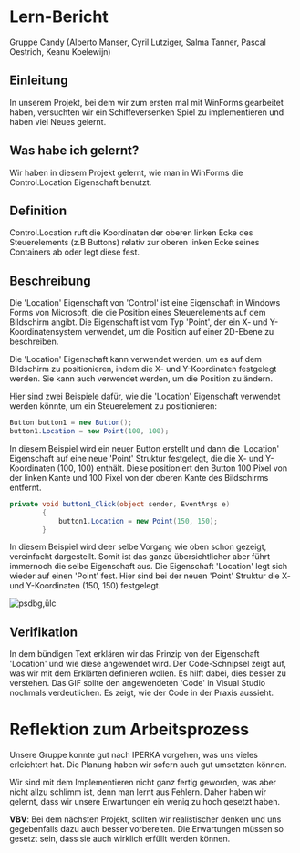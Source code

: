 # Lern-Bericht
Gruppe Candy (Alberto Manser, Cyril Lutziger, Salma Tanner, Pascal Oestrich, Keanu Koelewijn)

## Einleitung

In unserem Projekt, bei dem wir zum ersten mal mit WinForms gearbeitet haben, versuchten wir ein Schiffeversenken Spiel zu implementieren und haben viel Neues gelernt.

## Was habe ich gelernt?

Wir haben in diesem Projekt gelernt, wie man in WinForms die Control.Location Eigenschaft benutzt.
## Definition

Control.Location ruft die Koordinaten der oberen linken Ecke des Steuerelements (z.B Buttons) relativ zur oberen linken Ecke seines Containers ab oder legt diese fest.
## Beschreibung

Die 'Location' Eigenschaft von 'Control' ist eine Eigenschaft in Windows Forms von Microsoft, die die Position eines Steuerelements auf dem Bildschirm angibt. Die Eigenschaft ist vom Typ 'Point', der ein X- und Y-Koordinatensystem verwendet, um die Position auf einer 2D-Ebene zu beschreiben.

Die 'Location' Eigenschaft kann verwendet werden, um es auf dem Bildschirm zu positionieren, indem die X- und Y-Koordinaten festgelegt werden. Sie kann auch verwendet werden, um die Position zu ändern.

Hier sind zwei Beispiele dafür, wie die 'Location' Eigenschaft verwendet werden könnte, um ein Steuerelement zu positionieren:

```csharp
Button button1 = new Button();
button1.Location = new Point(100, 100);
```
In diesem Beispiel wird ein neuer Button erstellt und dann die 'Location' Eigenschaft auf eine neue 'Point' Struktur festgelegt, die die X- und Y-Koordinaten (100, 100) enthält. Diese positioniert den Button 100 Pixel von der linken Kante und 100 Pixel von der oberen Kante des Bildschirms entfernt.

```csharp
private void button1_Click(object sender, EventArgs e)
        {
            button1.Location = new Point(150, 150);
        }
```

In diesem Beispiel wird deer selbe Vorgang wie oben schon gezeigt, vereinfacht dargestellt. Somit ist das ganze übersichtlicher aber führt immernoch die selbe Eigenschaft aus. Die Eigenschaft 'Location' legt sich wieder auf einen 'Point' fest. Hier sind bei der neuen 'Point' Struktur die X- und Y-Koordinaten (150, 150) festgelegt.

![psdbg,ülc](https://user-images.githubusercontent.com/110892283/208625368-7119ce82-d0b8-4699-92bb-be9b522ece0a.gif)

## Verifikation

In dem bündigen Text erklären wir das Prinzip von der Eigenschaft 'Location' und wie diese angewendet wird. 
Der Code-Schnipsel zeigt auf, was wir mit dem Erklärten definieren wollen. Es hilft dabei, dies besser zu verstehen.
Das GIF sollte den angewendeten 'Code' in Visual Studio nochmals verdeutlichen. Es zeigt, wie der Code in der Praxis aussieht. 

# Reflektion zum Arbeitsprozess


Unsere Gruppe konnte gut nach IPERKA vorgehen, was uns vieles erleichtert hat. Die Planung haben wir sofern auch gut umsetzten können. 


Wir sind mit dem Implementieren nicht ganz fertig geworden, was aber nicht allzu schlimm ist, denn man lernt aus Fehlern. Daher haben wir gelernt, dass wir unsere Erwartungen ein wenig zu hoch gesetzt haben. 

**VBV**: 
Bei dem nächsten Projekt, sollten wir realistischer denken und uns gegebenfalls dazu auch besser vorbereiten. Die Erwartungen müssen so gesetzt sein, dass sie auch wirklich erfüllt werden können. 
